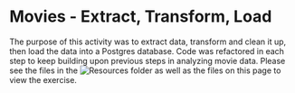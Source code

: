# Movies - Extract, Transform, Load
The purpose of this activity was to extract data, transform and clean it up, then load the data into a Postgres database. Code was refactored in each step to keep building upon previous steps in analyzing movie data. Please see the files in the ![Resources](/Resources) folder as well as the files on this page to view the exercise. 
